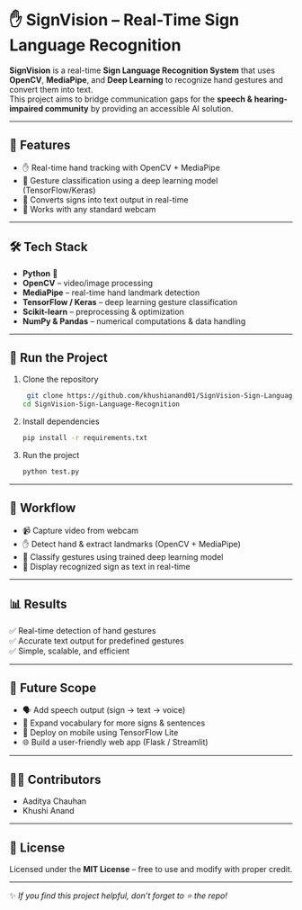 # ✋ SignVision – Real-Time Sign Language Recognition  

**SignVision** is a real-time **Sign Language Recognition System** that uses **OpenCV**, **MediaPipe**, and **Deep Learning** to recognize hand gestures and convert them into text.  
This project aims to bridge communication gaps for the **speech & hearing-impaired community** by providing an accessible AI solution.  

---

## 🚀 Features  
- ✋ Real-time hand tracking with OpenCV + MediaPipe  
- 🤖 Gesture classification using a deep learning model (TensorFlow/Keras)  
- 📝 Converts signs into text output in real-time  
- 🎥 Works with any standard webcam    

---

## 🛠 Tech Stack  
- **Python** 🐍  
- **OpenCV** – video/image processing  
- **MediaPipe** – real-time hand landmark detection  
- **TensorFlow / Keras** – deep learning gesture classification  
- **Scikit-learn** – preprocessing & optimization  
- **NumPy & Pandas** – numerical computations & data handling  

---

## 🚀 Run the Project

1. Clone the repository
   ```bash
    git clone https://github.com/khushianand01/SignVision-Sign-Language-Recognition.git
   cd SignVision-Sign-Language-Recognition
2. Install dependencies
   ```bash
   pip install -r requirements.txt
3. Run the project
    ```bash
    python test.py

---

## 📂 Workflow  

- 📹 Capture video from webcam  
- ✋ Detect hand & extract landmarks (OpenCV + MediaPipe)  
- 🤖 Classify gestures using trained deep learning model  
- 📝 Display recognized sign as text in real-time  

---


## 📊 Results  

✅ Real-time detection of hand gestures  
✅ Accurate text output for predefined gestures  
✅ Simple, scalable, and efficient  

---

## 🔮 Future Scope  

- 🗣 Add speech output (sign → text → voice)  
- 📖 Expand vocabulary for more signs & sentences  
- 📱 Deploy on mobile using TensorFlow Lite  
- 🌐 Build a user-friendly web app (Flask / Streamlit)  

---

## 👩‍💻 Contributors  

- Aaditya Chauhan  
- Khushi Anand  

---

## 📜 License  

Licensed under the **MIT License** – free to use and modify with proper credit.  

---

✨ *If you find this project helpful, don’t forget to ⭐ the repo!*  
